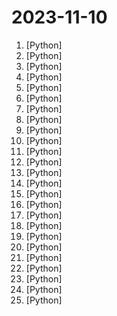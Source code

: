 # 2023-11-10

1. [](https://github.comundefined "DeepSeek Coder: Let the Code Write Itself") [Python]
2. [](https://github.comundefined "Robust Speech Recognition via Large-Scale Weak Supervision") [Python]
3. [](https://github.comundefined "Consistency Distilled Diff VAE") [Python]
4. [](https://github.comundefined "openai function calls for humans") [Python]
5. [](https://github.comundefined "An orchestration platform for the development, production, and observation of data assets.") [Python]
6. [](https://github.comundefined "The official gpt4free repository | various collection of powerful language models") [Python]
7. [](https://github.comundefined "Code & Prompts for TopicGPT paper (Pham et al. 2023)") [Python]
8. [](https://github.comundefined "Write scalable load tests in plain Python 🚗💨") [Python]
9. [](https://github.comundefined "Odoo. Open Source Apps To Grow Your Business.") [Python]
10. [](https://github.comundefined "pix2tex: Using a ViT to convert images of equations into LaTeX code.") [Python]
11. [](https://github.comundefined "A high-throughput and memory-efficient inference and serving engine for LLMs") [Python]
12. [](https://github.comundefined "OpenAI's Code Interpreter in your terminal, running locally") [Python]
13. [](https://github.comundefined "NEW - YOLOv8 🚀 in PyTorch > ONNX > OpenVINO > CoreML > TFLite") [Python]
14. [](https://github.comundefined "You like pytorch? You like micrograd? You love tinygrad! ❤️") [Python]
15. [](https://github.comundefined "a state-of-the-art-level open visual language model | 多模态预训练模型") [Python]
16. [](https://github.comundefined "webcamGPT - chat with video stream 💬 + 📸") [Python]
17. [](https://github.comundefined "") [Python]
18. [](https://github.comundefined "The official Python library for the OpenAI API") [Python]
19. [](https://github.comundefined "一个自动化完成小米社区任务的脚本") [Python]
20. [](https://github.comundefined "A series of large language models trained from scratch by developers @01-ai") [Python]
21. [](https://github.comundefined "A sample app for the Retrieval-Augmented Generation pattern running in Azure, using Azure Cognitive Search for retrieval and Azure OpenAI large language models to power ChatGPT-style and Q&A experiences.") [Python]
22. [](https://github.comundefined "Full stack, modern web application generator. Using FastAPI, PostgreSQL as database, Docker, automatic HTTPS and more.") [Python]
23. [](https://github.comundefined "Python SQL Parser and Transpiler") [Python]
24. [](https://github.comundefined "Google Calendar RAT is a PoC of Command&Control over Google Calendar Events") [Python]
25. [](https://github.comundefined "为ChatGPT/GLM提供实用化交互界面，特别优化论文阅读/润色/写作体验，模块化设计，支持自定义快捷按钮&函数插件，支持Python和C++等项目剖析&自译解功能，PDF/LaTex论文翻译&总结功能，支持并行问询多种LLM模型，支持chatglm2等本地模型。兼容文心一言, moss, llama2, rwkv, claude2, 通义千问, 书生, 讯飞星火等。") [Python]
